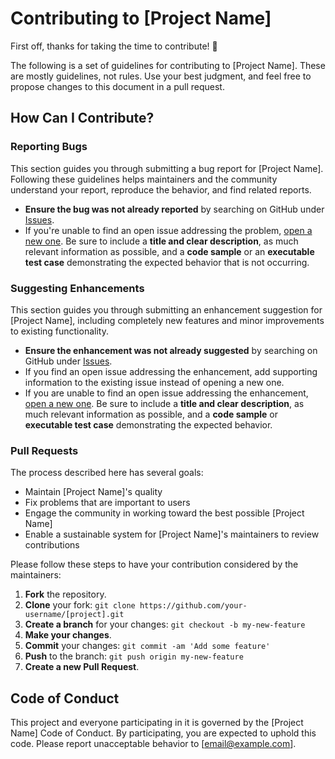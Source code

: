 # Contributing to [Project Name]

First off, thanks for taking the time to contribute! 🎉

The following is a set of guidelines for contributing to [Project Name]. These are mostly guidelines, not rules. Use your best judgment, and feel free to propose changes to this document in a pull request.

## How Can I Contribute?

### Reporting Bugs

This section guides you through submitting a bug report for [Project Name]. Following these guidelines helps maintainers and the community understand your report, reproduce the behavior, and find related reports.

- **Ensure the bug was not already reported** by searching on GitHub under [Issues](https://github.com/[username]/[project]/issues).
- If you're unable to find an open issue addressing the problem, [open a new one](https://github.com/[username]/[project]/issues/new). Be sure to include a **title and clear description**, as much relevant information as possible, and a **code sample** or an **executable test case** demonstrating the expected behavior that is not occurring.

### Suggesting Enhancements

This section guides you through submitting an enhancement suggestion for [Project Name], including completely new features and minor improvements to existing functionality. 

- **Ensure the enhancement was not already suggested** by searching on GitHub under [Issues](https://github.com/[username]/[project]/issues).
- If you find an open issue addressing the enhancement, add supporting information to the existing issue instead of opening a new one.
- If you are unable to find an open issue addressing the enhancement, [open a new one](https://github.com/[username]/[project]/issues/new). Be sure to include a **title and clear description**, as much relevant information as possible, and a **code sample** or **executable test case** demonstrating the expected behavior.

### Pull Requests

The process described here has several goals:

- Maintain [Project Name]'s quality
- Fix problems that are important to users
- Engage the community in working toward the best possible [Project Name]
- Enable a sustainable system for [Project Name]'s maintainers to review contributions

Please follow these steps to have your contribution considered by the maintainers:

1. **Fork** the repository.
2. **Clone** your fork: `git clone https://github.com/your-username/[project].git`
3. **Create a branch** for your changes: `git checkout -b my-new-feature`
4. **Make your changes**.
5. **Commit** your changes: `git commit -am 'Add some feature'`
6. **Push** to the branch: `git push origin my-new-feature`
7. **Create a new Pull Request**.

## Code of Conduct

This project and everyone participating in it is governed by the [Project Name] Code of Conduct. By participating, you are expected to uphold this code. Please report unacceptable behavior to [email@example.com].
